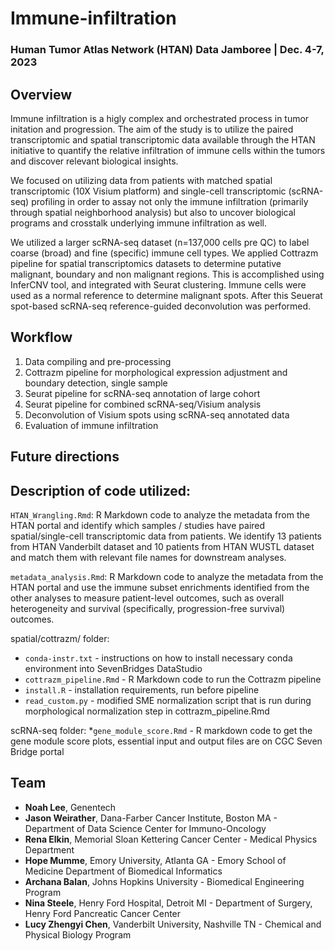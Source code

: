 # Immune-infiltration

### Human Tumor Atlas Network (HTAN) Data Jamboree | Dec. 4-7, 2023 

## Overview

Immune infiltration is a higly complex and orchestrated process in tumor initation and progression. The aim of the study is to utilize the paired transcriptomic and spatial transcriptomic data available through the HTAN initiative to quantify the relative infiltration of immune cells within the tumors and discover relevant biological insights. 

We focused on utilizing data from patients with matched spatial transcriptomic (10X Visium platform) and single-cell transcriptomic (scRNA-seq) profiling in order to assay not only the immune infiltration (primarily through spatial neighborhood analysis) but also to uncover biological programs and crosstalk underlying immune infiltration as well. 

We utilized a larger scRNA-seq dataset (n=137,000 cells pre QC) to label coarse (broad) and fine (specific) immune cell types. We applied Cottrazm pipeline for spatial transcriptomics datasets to determine putative malignant, boundary and non malignant regions. This is accomplished using InferCNV tool, and integrated with Seurat clustering. Immune cells were used as a normal reference to determine malignant spots. After this Seuerat spot-based scRNA-seq reference-guided deconvolution was performed.

## Workflow 

1. Data compiling and pre-processing
2. Cottrazm pipeline for morphological expression adjustment and boundary detection, single sample
3. Seurat pipeline for scRNA-seq annotation of large cohort
4. Seurat pipeline for combined scRNA-seq/Visium analysis
5. Deconvolution of Visium spots using scRNA-seq annotated data
6. Evaluation of immune infiltration

## Future directions

## Description of code utilized:

`HTAN_Wrangling.Rmd`: R Markdown code to analyze the metadata from the HTAN portal and identify which samples / studies have paired spatial/single-cell transcriptomic data from patients. We identify 13 patients from HTAN Vanderbilt dataset and 10 patients from HTAN WUSTL dataset and match them with relevant file names for downstream analyses.

`metadata_analysis.Rmd`: R Markdown code to analyze the metadata from the HTAN portal and use the immune subset enrichments identified from the other analyses to measure patient-level outcomes, such as overall heterogeneity and survival (specifically, progression-free survival) outcomes.

spatial/cottrazm/ folder: 
* `conda-instr.txt` - instructions on how to install necessary conda environment into SevenBridges DataStudio
* `cottrazm_pipeline.Rmd` - R Markdown code to run the Cottrazm pipeline
* `install.R` - installation requirements, run before pipeline
* `read_custom.py` - modified SME normalization script that is run during morphological normalization step in cottrazm_pipeline.Rmd

scRNA-seq folder:
*`gene_module_score.Rmd` - R markdown code to get the gene module score plots, essential input and output files are on CGC Seven Bridge portal

## Team

- **Noah Lee**, Genentech
- **Jason Weirather**, Dana-Farber Cancer Institute, Boston MA - Department of Data Science Center for Immuno-Oncology
- **Rena Elkin**, Memorial Sloan Kettering Cancer Center - Medical Physics Department
- **Hope Mumme**, Emory University, Atlanta GA - Emory School of Medicine Department of Biomedical Informatics
- **Archana Balan**, Johns Hopkins University - Biomedical Engineering Program
- **Nina Steele**, Henry Ford Hospital, Detroit MI - Department of Surgery, Henry Ford Pancreatic Cancer Center
- **Lucy Zhengyi Chen**, Vanderbilt University, Nashville TN - Chemical and Physical Biology Program
